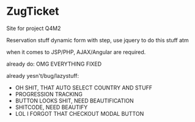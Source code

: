 # ZugTicket
Site for project Q4M2

Reservation stuff
dynamic form with step, use jquery to do this stuff atm

when it comes to JSP/PHP, AJAX/Angular are required.

already do:
OMG EVERYTHING FIXED

already yesn't/bug/lazystuff:
- OH SHIT, THAT AUTO SELECT COUNTRY AND STUFF
- PROGRESSION TRACKING
- BUTTON LOOKS SHIT, NEED BEAUTIFICATION
- SHITCODE, NEED BEAUTIFY
- LOL I FORGOT THAT CHECKOUT MODAL BUTTON



